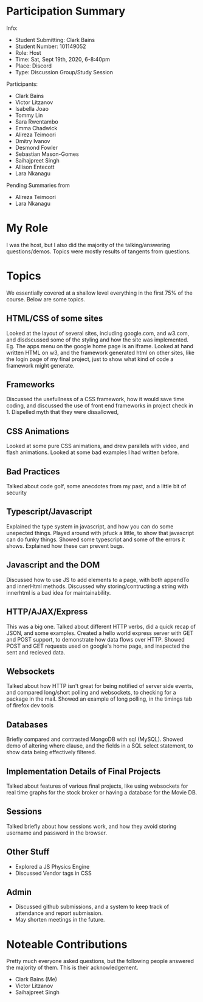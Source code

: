 # Participation Summary
Info:
- Student Submitting: Clark Bains
- Student Number: 101149052
- Role: Host
- Time: Sat, Sept 19th, 2020, 6-8:40pm
- Place: Discord
- Type: Discussion Group/Study Session

Participants:
- Clark Bains
- Victor Litzanov
- Isabella Joao
- Tommy Lin
- Sara Rwentambo
- Emma Chadwick
- Alireza Teimoori
- Dmitry Ivanov
- Desmond Fowler
- Sebastian Mason-Gomes
- Saihajpreet Singh
- Allison Entecott
- Lara Nkanagu

Pending Summaries from
- Alireza Teimoori
- Lara Nkanagu
# My Role
I was the host, but I also did the majority of the talking/answering questions/demos. Topics were mostly results of tangents from questions. 
# Topics
We essentially covered at a shallow level everything in the first 75% of the course. Below are some topics.
## HTML/CSS of some sites
Looked at the layout of several sites, including google.com, and w3.com, and disdscussed some of the styling and how the site was implemented. Eg. The apps menu on the google home page is an iframe. Looked at hand written HTML on w3, and the framework generated html on other sites, like the login page of my final project, just to show what kind of code a framework might generate. 
## Frameworks
Discussed the usefullness of a CSS framework, how it would save time coding, and discussed the use of front end frameworks in project check in 1. Dispelled myth that they were dissallowed,
## CSS Animations
Looked at some pure CSS animations, and drew parallels with video, and flash animations. Looked at some bad examples I had written before. 
## Bad Practices
Talked about code golf, some anecdotes from my past, and a little bit of security
## Typescript/Javascript
Explained the type system in javascript, and how you can do some unepected things. Played around with jsfuck a little, to show that javascript can do funky things. Showed some typescript and some of the errors it shows. Explained how these can prevent bugs.
## Javascript and the DOM
Discussed how to use JS to add elements to a page, with both appendTo and innerHtml methods. Discussed why storing/contructing a string with innerhtml is a bad idea for maintainability.
## HTTP/AJAX/Express
This was a big one. Talked about different HTTP verbs, did a quick recap of JSON, and some examples. Created a hello world express server with GET and POST support, to demonstrate how data flows over HTTP. Showed POST and GET requests used on google's home page, and inspected the sent and recieved data.
## Websockets
Talked about how HTTP isn't great for being notified of server side events, and compared long/short polling and websockets, to checking for a package in the mail. Showed an example of long polling, in the timings tab of firefox dev tools
## Databases
Briefly compared and contrasted MongoDB with sql (MySQL). Showed demo of altering where clause, and the fields in a SQL select statement, to show data being effectively filtered.
## Implementation Details of Final Projects
Talked about features of various final projects, like using websockets for real time graphs for the stock broker or having a database for the Movie DB.
## Sessions
Talked briefly about how sessions work, and how they avoid storing username and password in the browser.
## Other Stuff
 - Explored a JS Physics Engine
 - Discussed Vendor tags in CSS
## Admin
 - Discussed github submissions, and a system to keep track of attendance and report submission.
 - May shorten meetings in the future.

# Noteable Contributions
Pretty much everyone asked questions, but the following people answered the majority of them. This is their acknowledgement. 
- Clark Bains (Me)
- Victor Litzanov
- Saihajpreet Singh
